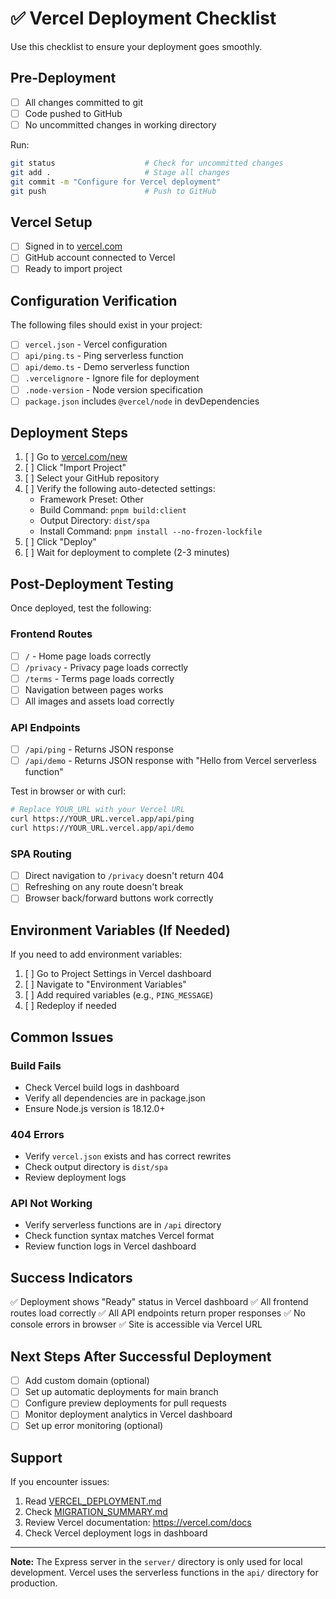# ✅ Vercel Deployment Checklist

Use this checklist to ensure your deployment goes smoothly.

## Pre-Deployment

- [ ] All changes committed to git
- [ ] Code pushed to GitHub
- [ ] No uncommitted changes in working directory

Run:
```bash
git status                    # Check for uncommitted changes
git add .                     # Stage all changes
git commit -m "Configure for Vercel deployment"
git push                      # Push to GitHub
```

## Vercel Setup

- [ ] Signed in to [vercel.com](https://vercel.com)
- [ ] GitHub account connected to Vercel
- [ ] Ready to import project

## Configuration Verification

The following files should exist in your project:

- [ ] `vercel.json` - Vercel configuration
- [ ] `api/ping.ts` - Ping serverless function
- [ ] `api/demo.ts` - Demo serverless function
- [ ] `.vercelignore` - Ignore file for deployment
- [ ] `.node-version` - Node version specification
- [ ] `package.json` includes `@vercel/node` in devDependencies

## Deployment Steps

1. [ ] Go to [vercel.com/new](https://vercel.com/new)
2. [ ] Click "Import Project"
3. [ ] Select your GitHub repository
4. [ ] Verify the following auto-detected settings:
   - Framework Preset: Other
   - Build Command: `pnpm build:client`
   - Output Directory: `dist/spa`
   - Install Command: `pnpm install --no-frozen-lockfile`
5. [ ] Click "Deploy"
6. [ ] Wait for deployment to complete (2-3 minutes)

## Post-Deployment Testing

Once deployed, test the following:

### Frontend Routes
- [ ] `/` - Home page loads correctly
- [ ] `/privacy` - Privacy page loads correctly
- [ ] `/terms` - Terms page loads correctly
- [ ] Navigation between pages works
- [ ] All images and assets load correctly

### API Endpoints
- [ ] `/api/ping` - Returns JSON response
- [ ] `/api/demo` - Returns JSON response with "Hello from Vercel serverless function"

Test in browser or with curl:
```bash
# Replace YOUR_URL with your Vercel URL
curl https://YOUR_URL.vercel.app/api/ping
curl https://YOUR_URL.vercel.app/api/demo
```

### SPA Routing
- [ ] Direct navigation to `/privacy` doesn't return 404
- [ ] Refreshing on any route doesn't break
- [ ] Browser back/forward buttons work correctly

## Environment Variables (If Needed)

If you need to add environment variables:
1. [ ] Go to Project Settings in Vercel dashboard
2. [ ] Navigate to "Environment Variables"
3. [ ] Add required variables (e.g., `PING_MESSAGE`)
4. [ ] Redeploy if needed

## Common Issues

### Build Fails
- Check Vercel build logs in dashboard
- Verify all dependencies are in package.json
- Ensure Node.js version is 18.12.0+

### 404 Errors
- Verify `vercel.json` exists and has correct rewrites
- Check output directory is `dist/spa`
- Review deployment logs

### API Not Working
- Verify serverless functions are in `/api` directory
- Check function syntax matches Vercel format
- Review function logs in Vercel dashboard

## Success Indicators

✅ Deployment shows "Ready" status in Vercel dashboard
✅ All frontend routes load correctly
✅ All API endpoints return proper responses
✅ No console errors in browser
✅ Site is accessible via Vercel URL

## Next Steps After Successful Deployment

- [ ] Add custom domain (optional)
- [ ] Set up automatic deployments for main branch
- [ ] Configure preview deployments for pull requests
- [ ] Monitor deployment analytics in Vercel dashboard
- [ ] Set up error monitoring (optional)

## Support

If you encounter issues:
1. Read [VERCEL_DEPLOYMENT.md](./VERCEL_DEPLOYMENT.md)
2. Check [MIGRATION_SUMMARY.md](./MIGRATION_SUMMARY.md)
3. Review Vercel documentation: https://vercel.com/docs
4. Check Vercel deployment logs in dashboard

---

**Note:** The Express server in the `server/` directory is only used for local development. Vercel uses the serverless functions in the `api/` directory for production.

